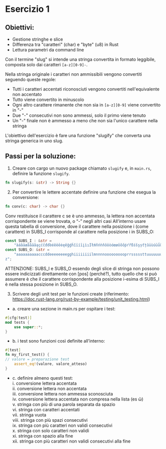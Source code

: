 # Esercizio 1

## Obiettivi:
- Gestione stringhe e slice
- Differenza tra "caratteri" (char) e "byte" (u8) in Rust
- Lettura parametri da command line

Con il termine "slug" si intende una stringa convertita in formato leggibile, composta solo dai caratteri `[a-z][0-9]-`.

Nella stringa originale i caratteri non ammissibili vengono convertiti seguendo queste regole:
- Tutti i caratteri accentati riconosciuti vengono convertiti nell'equivalente non accentato
- Tutto viene convertito in minuscolo
- Ogni altro carattere rimanente che non sia in `[a-z][0-9]` viene convertito in "-"
- Due "-" consecutivi non sono ammessi, solo il primo viene tenuto
- Un "-" finale non è ammesso a meno che non sia l'unico carattere nella stringa

L'obiettivo dell'esercizio è fare una funzione "slugify" che converta una stringa generica in uno slug.

## Passi per la soluzione:
1. Creare con cargo un nuovo package chiamato `slugify` e, in `main.rs`, definire la funzione `slugify`.

```rust
fn slugify(s: &str) -> String {}
```
2. Per convertire le lettere accentate definire una funzione che esegua la conversione:

```rust
fn conv(c: char) -> char {}
```
Conv restituisce il carattere c se è uno ammesso, la lettera non accentata
corrispondente se viene trovata, o “-” negli altri casi
All’interno usare questa tabella di conversione, dove il carattere nella posizione i
(come carattere) in SUBS_I corrisponde al carattere nella posizione i in SUBS_O:

```rust
const SUBS_I : &str =
    "àáâäæãåāăąçćčđďèéêëēėęěğǵḧîïíīįìıİłḿñńǹňôöòóœøōõőṕŕřßśšşșťțûüùúūǘůűųẃẍÿýžźż";
const SUBS_O: &str =
    "aaaaaaaaaacccddeeeeeeeegghiiiiiiiilmnnnnoooooooooprrsssssttuuuuuuuuuwxyyzz
z";
```
ATTENZIONE: SUBS_I e SUBS_O essendo degli slice di stringa non possono
essere indicizzati direttamente con [pos] (perché?), tutto quello che si può assumere
è che il carattere corrispondente alla posizione i-esima di SUBS_I è nella stessa
posizione in SUBS_O.

3. Scrivere degli unit test per le funzioni create
   (riferimento: https://doc.rust-lang.org/rust-by-example/testing/unit_testing.html)
- a. creare una sezione in main.rs per ospitare i test:

```rust
#[cfg(test)]
mod tests {
    use super::*;
}
```

- b. i test sono funzioni così definite all’interno:
```rust
#[test]
fn my_first_test() {
// valore = preparazione test
    assert_eq!(valore, valore_atteso)
}
```

- c. definire almeno questi test:  
  i. conversione lettera accentata  
  ii. conversione lettera non accentata  
  iii. conversione lettera non ammessa sconosciuta  
  iv. conversione lettera accentata non compresa nella lista (es ῶ)  
  v. stringa con più di una parola separata da spazio  
  vi. stringa con caratteri accentati  
  vii. stringa vuota  
  viii. stringa con più spazi consecutivi  
  ix. stringa con più caratteri non validi consecutivi  
  x. stringa con solo caratteri non validi  
  xi. stringa con spazio alla fine  
  xii. stringa con più caratteri non validi consecutivi alla fine  
